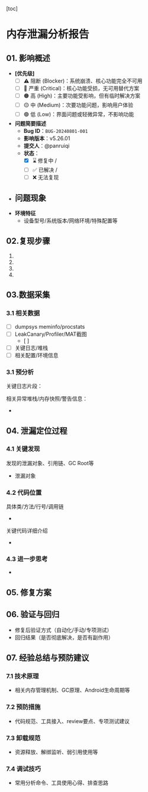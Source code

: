 [toc]

# 内存泄漏分析报告

## 01. 影响概述

- **[优先级]**
  - [ ] ⚠️ 阻断 (Blocker)：系统崩溃、核心功能完全不可用
  - [ ] 🔴 严重 (Critical)：核心功能受损，无可用替代方案
  - [ ] 🟠 高 (High)：主要功能受影响，但有临时解决方案
  - [ ] 🟡 中 (Medium)：次要功能问题，影响用户体验
  - [ ] 🟢 低 (Low)：界面问题或轻微异常，不影响功能
- **问题简要描述**
  - **Bug ID**：`BUG-20240801-001`
  - **影响版本**：v5.26.01
  - **提交人**：@panruiqi
  - **状态**：
    - [x] ⌛ 修复中 /
    - [ ] ✅ 已解决 /
    - [ ] ❌ 无法复现
- **问题现象**
  - 
- **环境特征**
  - 设备型号/系统版本/网络环境/特殊配置等

## 02.复现步骤

1. 
2. 
3. 
4. 

## 03.数据采集

### 3.1 相关数据

- [ ] dumpsys meminfo/procstats
- [ ] LeakCanary/Profiler/MAT截图
  - [ ] 
- [ ] 关键日志/堆栈
- [ ] 相关配置/环境信息

### 3.1 预分析

关键日志片段：

相关异常堆栈/内存快照/警告信息：

- 



## 04. 泄漏定位过程

### 4.1 关键发现

发现的泄漏对象、引用链、GC Root等

- 泄漏对象

### 4.2 代码位置

具体类/方法/行号/调用链

- 

关键代码详细介绍

- 

### 4.3 进一步思考

- 

  

## 05. 修复方案





## 06. 验证与回归

- 修复后验证方式（自动化/手动/专项测试）
- 回归结果（是否彻底解决，是否有副作用）

## 07. 经验总结与预防建议

### 7.1 技术原理

- 相关内存管理机制、GC原理、Android生命周期等

### 7.2 预防措施

- 代码规范、工具接入、review要点、专项测试建议

### 7.3 卸载规范

- 资源释放、解绑监听、弱引用使用等

### 7.4 调试技巧

- 常用分析命令、工具使用心得、排查思路


